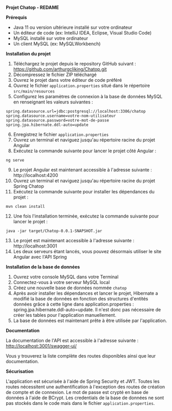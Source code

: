 **Projet Chatop - REDAME**

**Prérequis**

* Java 11 ou version ultérieure installé sur votre ordinateur
* Un éditeur de code (ex: IntelliJ IDEA, Eclipse, Visual Studio Code)
* MySQL installé sur votre ordinateur
* Un client MySQL (ex: MySQLWorkbench)

**Installation du projet**

1. Téléchargez le projet depuis le repository GitHub suivant : <https://github.com/arthurgcliking/Chatop.git>
2. Décompressez le fichier ZIP téléchargé
3. Ouvrez le projet dans votre éditeur de code préféré
4. Ouvrez le fichier `application.properties` situé dans le répertoire `src/main/resources`
5. Configurez les paramètres de connexion à la base de données MySQL en renseignant les valeurs suivantes :
```vbnet
spring.datasource.url=jdbc:postgresql://localhost:3306/chatop
spring.datasource.username=votre-nom-utilisateur
spring.datasource.password=votre-mot-de-passe
spring.jpa.hibernate.ddl-auto=update
```
6. Enregistrez le fichier `application.properties`
7. Ouvrez un terminal et naviguez jusqu'au répertoire racine du projet Angular
8. Exécutez la commande suivante pour lancer le projet côté Angular :
```
ng serve
```
9. Le projet Angular est maintenant accessible à l'adresse suivante : http://localhost:4200
10. Ouvrez un terminal et naviguez jusqu'au répertoire racine du projet Spring Chatop
11. Exécutez la commande suivante pour installer les dépendances du projet :
```
mvn clean install
```
12. Une fois l'installation terminée, exécutez la commande suivante pour lancer le projet :
```
java -jar target/Chatop-0.0.1-SNAPSHOT.jar
```
13. Le projet est maintenant accessible à l'adresse suivante : http://localhost:3001
14. Les deux serveurs étant lancés, vous pouvez désormais utiliser le site Angular avec l'API Spring



**Installation de la base de données**

1. Ouvrez votre console MySQL dans votre Terminal
2. Connectez-vous à votre serveur MySQL local
3. Créez une nouvelle base de données nommée `chatop`
4. Après avoir installer les dépendances et lancer le projet, Hibernate a modifié la base de données en fonction des structures d'entités données grâce à cette ligne dans application.properties : spring.jpa.hibernate.ddl-auto=update.
   Il n'est donc pas nécessaire de créer les tables pour l'application manuellement.
6. La base de données est maintenant prête à être utilisée par l'application.

**Documentation**

La documentation de l'API est accessible à l'adresse suivante : <http://localhost:3001/swagger-ui/>

Vous y trouverez la liste complète des routes disponibles ainsi que leur documentation.

**Sécurisation**

L'application est sécurisée à l'aide de Spring Security et JWT. Toutes les routes nécessitent une authentification à l'exception des routes de création de compte et de connexion. Le mot de passe est crypté en base de données à l'aide de BCrypt. Les credentials de la base de données ne sont pas stockés dans le code mais dans le fichier `application.properties`.
